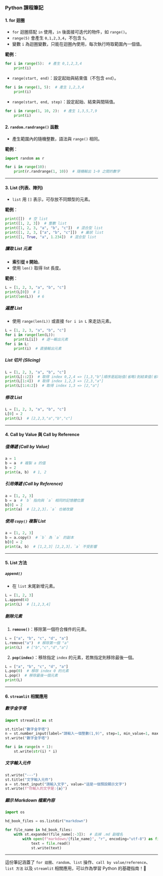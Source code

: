 ### Python 課程筆記  

#### **1. for 迴圈**  
- `for` 迴圈搭配 `in` 使用，`in` 後面接可迭代的物件，如 `range()`。  
- `range(5)` 會產生 `0,1,2,3,4`，不包含 `5`。  
- 變數 `i` 為迴圈變數，只能在迴圈內使用，每次執行時取範圍內一個值。  

**範例**：
```python
for i in range(5):  # 產生 0,1,2,3,4
    print(i)
```

- `range(start, end)`：設定起始與結束值（不包含 `end`）。
```python
for i in range(1, 5):  # 產生 1,2,3,4
    print(i)
```

- `range(start, end, step)`：設定起始、結束與間隔值。
```python
for i in range(1, 10, 2):  # 產生 1,3,5,7,9
    print(i)
```

#### **2. `random.randrange()` 函數**  
- 產生範圍內的隨機整數，語法與 `range()` 相同。  

**範例**：
```python
import random as r

for i in range(10):
    print(r.randrange(1, 10))  # 隨機輸出 1~9 之間的數字
```

---

#### **3. List (列表、陣列)**
- `list` 用 `[]` 表示，可存放不同類型的元素。  

**範例**：
```python
print([])  # 空 list
print([1, 2, 3])  # 整數 list
print([1, 2, 3, "a", "b", "c"])  # 混合型 list
print([1, 2, 3, ["a", "b", "c"]])  # 巢狀 list
print([1, True, "a", 1.234])  # 混合型 list
```

##### **讀取 List 元素**
- **索引從 `0` 開始**。
- 使用 `len()` 取得 list 長度。

**範例**：
```python
L = [1, 2, 3, "a", "b", "c"]
print(L[0])  # 1
print(len(L))  # 6
```

##### **遍歷 List**
- 使用 `range(len(L))` 或直接 `for i in L` 來走訪元素。

```python
L = [1, 2, 3, "a", "b", "c"]
for i in range(len(L)):  
    print(L[i])  # 逐一輸出元素
for i in L:  
    print(i)  # 直接輸出元素
```

##### **List 切片 (Slicing)**
```python
L = [1, 2, 3, "a", "b", "c"]
print(L[::2])  # 取得 index 0,2,4 => [1,3,"b"]順序是起始值(省略)到結束值(省略)步長
print(L[1:4])  # 取得 index 1,2,3 => [2,3,"a"]
print(L[1:4:2])  # 取得 index 1,3 => [2,"a"]
```

##### **修改 List**
```python
L = [1, 2, 3, "a", "b", "c"]
L[0] = 2
print(L)  # [2,2,3,"a","b","c"]
```

---

#### **4. Call by Value 與 Call by Reference**
##### **值傳遞 (Call by Value)**
```python
a = 1
b = a  # 複製 a 的值
b = 2
print(a, b)  # 1, 2
```

##### **引用傳遞 (Call by Reference)**
```python
a = [1, 2, 3]
b = a  # `b` 指向與 `a` 相同的記憶體位置
b[0] = 2
print(a)  # [2,2,3]，`a` 也被改變
```

##### **使用 `copy()` 複製 List**
```python
a = [1, 2, 3]
b = a.copy()  # `b` 為 `a` 的副本
b[0] = 2
print(a, b)  # [1,2,3] [2,2,3]，`a` 不受影響
```

---

#### **5. List 方法**
##### **`append()`**
- 在 `list` 末尾新增元素。

```python
L = [1, 2, 3]
L.append(4)
print(L)  # [1,2,3,4]
```

##### **刪除元素**
1. **`remove()`**：移除第一個符合條件的元素。
```python
L = ["a", "b", "c", "d", "a"]
L.remove("a")  # 移除第一個 "a"
print(L)  # ["b","c","d","a"]
```

2. **`pop(index)`**：移除指定 `index` 的元素，若無指定則移除最後一個。
```python
L = ["a", "b", "c", "d", "a"]
L.pop(0)  # 移除 index 0 的元素
L.pop()  # 移除最後一個元素
print(L)
```

---

#### **6. `streamlit` 相關應用**
##### **數字金字塔**
```python
import streamlit as st

st.title("數字金字塔")
n = st.number_input(label="請輸入一個整數(1,9)", step=1, min_value=1, max_value=9)
st.write("數字金字塔")

for i in range(n + 1):
    st.write(str(i) * i)
```

##### **文字輸入元件**
```python
st.write("---")
st.title("文字輸入元件")
a = st.text_input("請輸入文字", value="這是一個預設顯示文字")
st.write(f"你輸入的文字是:{a}")
```

##### **顯示 Markdown 檔案內容**
```python
import os

hd_book_files = os.listdir("markdown")

for file_name in hd_book_files:
    with st.expander(file_name[:-3]):  # 去掉 .md 副檔名
        with open(f"markdown/{file_name}", "r", encoding="utf-8") as file:
            text = file.read()
            st.write(text)
```

---

這份筆記涵蓋了 `for 迴圈`、`random`、`list` 操作、`call by value/reference`、`list 方法` 以及 `streamlit` 相關應用，可以作為學習 Python 的基礎指南！🚀